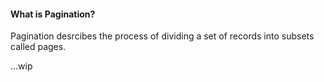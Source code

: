 #### What is Pagination? 

Pagination desrcibes the process of dividing a set of records into subsets called pages.

...wip
